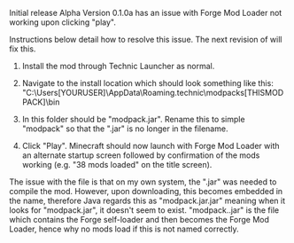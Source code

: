Initial release Alpha Version 0.1.0a has an issue with Forge Mod Loader not working upon clicking "play".


Instructions below detail how to resolve this issue. The next revision of will fix this.

1) Install the mod through Technic Launcher as normal.

2) Navigate to the install location which should look something like this:
"C:\Users\[YOURUSER]\AppData\Roaming\.technic\modpacks\[THISMODPACK]\bin

3) In this folder should be "modpack.jar". Rename this to simple "modpack" so that the ".jar" is no longer in the filename.

4) Click "Play". Minecraft should now launch with Forge Mod Loader with an alternate startup screen followed by confirmation of the mods
working (e.g. "38 mods loaded" on the title screen).

The issue with the file is that on my own system, the ".jar" was needed to compile the mod. However, upon downloading, this becomes
embedded in the name, therefore Java regards this as "modpack.jar.jar" meaning when it looks for "modpack.jar", it doesn't seem to exist.
"modpack..jar" is the file which contains the Forge self-loader and then becomes the Forge Mod Loader, hence why no mods load if this is
not named correctly.
